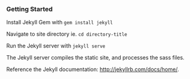 ### Getting Started

Install Jekyll Gem with `gem install jekyll`

Navigate to site directory ie. `cd directory-title`

Run the Jekyll server with `jekyll serve`

The Jekyll server compiles the static site, and processes the sass files.

Reference the Jekyll documentation: http://jekyllrb.com/docs/home/.

